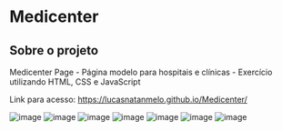 # Medicenter

## Sobre o projeto
Medicenter Page - Página modelo para hospitais e clínicas - Exercício utilizando HTML, CSS e JavaScript

Link para acesso: https://lucasnatanmelo.github.io/Medicenter/

![image](https://user-images.githubusercontent.com/100950738/167467262-3f747bff-5285-4992-8c0d-30e8e98ca42e.png)
![image](https://user-images.githubusercontent.com/100950738/167467317-f9aebfd3-ed07-410d-92f5-cd237b6dba19.png)
![image](https://user-images.githubusercontent.com/100950738/167467366-9f2cedfa-965a-4342-8e56-bab464887e0c.png)
![image](https://user-images.githubusercontent.com/100950738/167467427-2ae0ae2d-d733-4fbf-bf1a-2229a0860cd7.png)
![image](https://user-images.githubusercontent.com/100950738/167467465-c26ee653-2d73-4a32-be0f-fda7100afd86.png)
![image](https://user-images.githubusercontent.com/100950738/167467526-0fcd9901-7b3c-4aec-b911-f856a224be94.png)
![image](https://user-images.githubusercontent.com/100950738/167467557-d538d87c-e616-4749-9913-d72d3681a07d.png)

